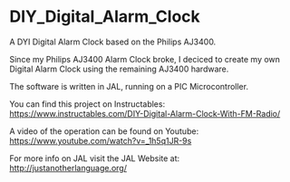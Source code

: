 # DIY_Digital_Alarm_Clock
A DYI Digital Alarm Clock based on the Philips AJ3400.

Since my Philips AJ3400 Alarm Clock broke, I deciced to create my own Digital Alarm Clock using the remaining AJ3400 hardware. 

The software is written in JAL, running on a PIC Microcontroller.

You can find this project on Instructables: https://www.instructables.com/DIY-Digital-Alarm-Clock-With-FM-Radio/

A video of the operation can be found on Youtube: https://www.youtube.com/watch?v=_1h5q1JR-9s

For more info on JAL visit the JAL Website at: http://justanotherlanguage.org/
